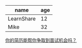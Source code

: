name | age
---- | ---
LearnShare | 12
Mike |  32


[你的简历能帮你争取到面试机会吗？](http://www.cnblogs.com/JavaArchitect/p/8249594.html)